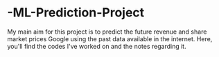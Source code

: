 # -ML-Prediction-Project
My main aim for this project is to predict the future revenue and share market prices Google using the past data available in the internet. Here, you'll find the codes I've worked on and the notes regarding it.

